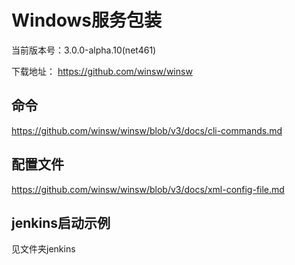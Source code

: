 # Windows服务包装

当前版本号：3.0.0-alpha.10(net461)

下载地址： <https://github.com/winsw/winsw>

## 命令

<https://github.com/winsw/winsw/blob/v3/docs/cli-commands.md>

## 配置文件

<https://github.com/winsw/winsw/blob/v3/docs/xml-config-file.md>

## jenkins启动示例

见文件夹jenkins

